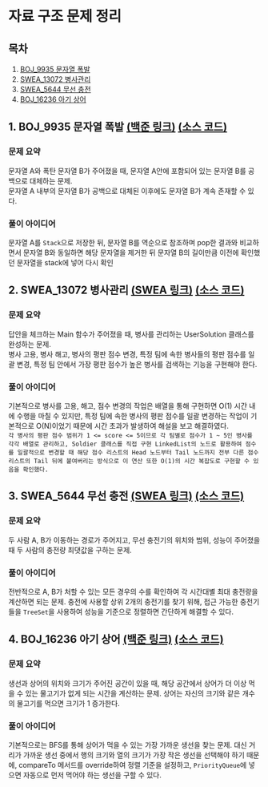 # 자료 구조 문제 정리

## 목차

1. [BOJ_9935 문자열 폭발](#1-boj_9935-문자열-폭발-백준-링크-소스-코드)
2. [SWEA_13072 병사관리](#2-swea_13072-병사관리-swea-링크-소스-코드)
3. [SWEA_5644 무선 충전](#3-swea_5644-무선-충전-swea-링크-소스-코드)
4. [BOJ_16236 아기 상어](#4-boj_16236-아기-상어-백준-링크-소스-코드)

## 1. BOJ_9935 문자열 폭발 [(백준 링크)](https://www.acmicpc.net/problem/9935) [(소스 코드)](https://github.com/rldnjs7723/CodingTest/blob/main/BOJ/9000/Main_9935.java)

### 문제 요약

문자열 A와 폭탄 문자열 B가 주어졌을 때, 문자열 A안에 포함되어 있는 문자열 B를 공백으로 대체하는 문제.  
문자열 A 내부의 문자열 B가 공백으로 대체된 이후에도 문자열 B가 계속 존재할 수 있다.

### 풀이 아이디어

문자열 A를 `Stack`으로 저장한 뒤, 문자열 B를 역순으로 참조하며 pop한 결과와 비교하면서 문자열 B와 동일하면 해당 문자열을 제거한 뒤 문자열 B의 길이만큼 이전에 확인했던 문자열을 stack에 넣어 다시 확인

## 2. SWEA_13072 병사관리 [(SWEA 링크)](https://swexpertacademy.com/main/talk/codeBattle/problemDetail.do?contestProbId=AXxODdXKQAADFASZ&categoryId=AYYZruxqM7YDFARc&categoryType=BATTLE&battleMainPageIndex=1#none) [(소스 코드)](https://github.com/rldnjs7723/CodingTest/blob/main/SWEA/13000/Solution_13072.java)

### 문제 요약

답안을 체크하는 Main 함수가 주어졌을 때, 병사를 관리하는 UserSolution 클래스를 완성하는 문제.  
병사 고용, 병사 해고, 병사의 평판 점수 변경, 특정 팀에 속한 병사들의 평판 점수를 일괄 변경, 특정 팀 안에서 가장 평판 점수가 높은 병사를 검색하는 기능을 구현해야 한다.

### 풀이 아이디어

기본적으로 병사를 고용, 해고, 점수 변경의 작업은 배열을 통해 구현하면 O(1) 시간 내에 수행을 마칠 수 있지만, 특정 팀에 속한 병사의 평판 점수를 일괄 변경하는 작업이 기본적으로 O(N)이었기 때문에 시간 초과가 발생하여 해설을 보고 해결하였다.  
`각 병사의 평판 점수 범위가 1 <= score <= 5이므로 각 팀별로 점수가 1 ~ 5인 병사를 각각 배열로 관리하고, Soldier 클래스를 직접 구현 LinkedList의 노드로 활용하여 점수를 일괄적으로 변경할 때 해당 점수 리스트의 Head 노드부터 Tail 노드까지 전부 다른 점수 리스트의 Tail 뒤에 붙여버리는 방식으로 이 연산 또한 O(1)의 시간 복잡도로 구현할 수 있음을 확인했다.`

## 3. SWEA_5644 무선 충전 [(SWEA 링크)](https://swexpertacademy.com/main/code/problem/problemDetail.do?contestProbId=AWXRDL1aeugDFAUo) [(소스 코드)](https://github.com/rldnjs7723/CodingTest/blob/main/SWEA/5000/Solution_5644.java)

### 문제 요약

두 사람 A, B가 이동하는 경로가 주어지고, 무선 충전기의 위치와 범위, 성능이 주어졌을 때 두 사람의 충전량 최댓값을 구하는 문제.

### 풀이 아이디어

전반적으로 A, B가 처할 수 있는 모든 경우의 수를 확인하여 각 시간대별 최대 충전량을 계산하면 되는 문제. 충전에 사용할 상위 2개의 충전기를 찾기 위해, 접근 가능한 충전기들을 `TreeSet`을 사용하여 성능을 기준으로 정렬하면 간단하게 해결할 수 있다.

## 4. BOJ_16236 아기 상어 [(백준 링크)](https://www.acmicpc.net/problem/16236) [(소스 코드)](https://github.com/rldnjs7723/CodingTest/blob/main/BOJ/16000/Main_16236.java)

### 문제 요약

생선과 상어의 위치와 크기가 주어진 공간이 있을 때, 해당 공간에서 상어가 더 이상 먹을 수 있는 물고기가 없게 되는 시간을 계산하는 문제. 상어는 자신의 크기와 같은 개수의 물고기를 먹으면 크기가 1 증가한다.

### 풀이 아이디어

기본적으로는 BFS를 통해 상어가 먹을 수 있는 가장 가까운 생선을 찾는 문제. 대신 거리가 가까운 생선 중에서 행의 크기와 열의 크기가 가장 작은 생선을 선택해야 하기 때문에, compareTo 메서드를 override하여 정렬 기준을 설정하고, `PriorityQueue`에 넣으면 자동으로 먼저 먹어야 하는 생선을 구할 수 있다.
